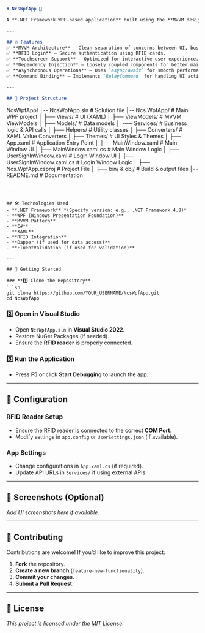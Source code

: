 ```md
# NcsWpfApp 🎯

A **.NET Framework WPF-based application** built using the **MVVM design pattern**, supporting **RFID login** and a **touchscreen interface**. This project is designed for **desktop environments**, featuring a clean UI and a structured architecture.

---

## 🔥 Features
✅ **MVVM Architecture** – Clean separation of concerns between UI, business logic, and data.  
✅ **RFID Login** – Secure authentication using RFID cards.  
✅ **Touchscreen Support** – Optimized for interactive user experience.  
✅ **Dependency Injection** – Loosely coupled components for better maintainability.  
✅ **Asynchronous Operations** – Uses `async/await` for smooth performance.  
✅ **Command Binding** – Implements `RelayCommand` for handling UI actions.  

---

## 📂 Project Structure
```
NcsWpfApp/
│-- NcsWpfApp.sln                 # Solution file
│-- Ncs.WpfApp/                    # Main WPF project
│   ├── Views/                      # UI (XAML)
│   ├── ViewModels/                  # MVVM ViewModels
│   ├── Models/                      # Data models
│   ├── Services/                    # Business logic & API calls
│   ├── Helpers/                      # Utility classes
│   ├── Converters/                   # XAML Value Converters
│   ├── Themes/                       # UI Styles & Themes
│   ├── App.xaml                      # Application Entry Point
│   ├── MainWindow.xaml                # Main Window UI
│   ├── MainWindow.xaml.cs             # Main Window Logic
│   ├── UserSignInWindow.xaml          # Login Window UI
│   ├── UserSignInWindow.xaml.cs       # Login Window Logic
│   ├── Ncs.WpfApp.csproj              # Project File
│   ├── bin/ & obj/                    # Build & output files
│-- README.md                          # Documentation
```

---

## 🛠️ Technologies Used
- **.NET Framework** *(Specify version: e.g., .NET Framework 4.8)*
- **WPF (Windows Presentation Foundation)**
- **MVVM Pattern**
- **C#**
- **XAML**
- **RFID Integration**
- **Dapper (if used for data access)**
- **FluentValidation (if used for validation)**

---

## 🚀 Getting Started

### **1️⃣ Clone the Repository**
```sh
git clone https://github.com/YOUR_USERNAME/NcsWpfApp.git
cd NcsWpfApp
```

### **2️⃣ Open in Visual Studio**
- Open `NcsWpfApp.sln` in **Visual Studio 2022**.
- Restore NuGet Packages (if needed).
- Ensure the **RFID reader** is properly connected.

### **3️⃣ Run the Application**
- Press **F5** or click **Start Debugging** to launch the app.

---

## 🔧 Configuration

### **RFID Reader Setup**
- Ensure the RFID reader is connected to the correct **COM Port**.
- Modify settings in `app.config` or `UserSettings.json` (if available).

### **App Settings**
- Change configurations in `App.xaml.cs` (if required).
- Update API URLs in `Services/` if using external APIs.

---

## 📌 Screenshots (Optional)
_Add UI screenshots here if available._

---

## 🤝 Contributing
Contributions are welcome! If you’d like to improve this project:
1. **Fork** the repository.
2. **Create a new branch** (`feature-new-functionality`).
3. **Commit your changes**.
4. **Submit a Pull Request**.

---

## 📜 License
_This project is licensed under the [MIT License](LICENSE)._  

